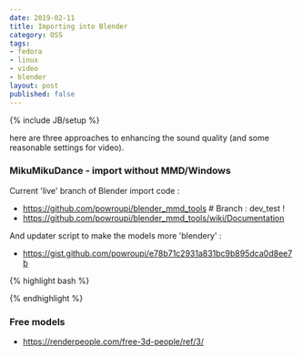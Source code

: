 ```yaml
---
date: 2019-02-11
title: Importing into Blender
category: OSS
tags:
- fedora
- linux
- video
- blender
layout: post
published: false
---
```

{% include JB/setup %}


here are three approaches to enhancing the sound quality (and some reasonable settings for video).

###  MikuMikuDance - import without MMD/Windows

Current 'live' branch of Blender import code : 
*   https://github.com/powroupi/blender_mmd_tools   # Branch : dev_test !
*   https://github.com/powroupi/blender_mmd_tools/wiki/Documentation

And updater script to make the models more 'blendery' :
*   https://gist.github.com/powroupi/e78b71c2931a831bc9b895dca0d8ee7b


{% highlight bash %}

{% endhighlight %}



### Free models

*  https://renderpeople.com/free-3d-people/ref/3/